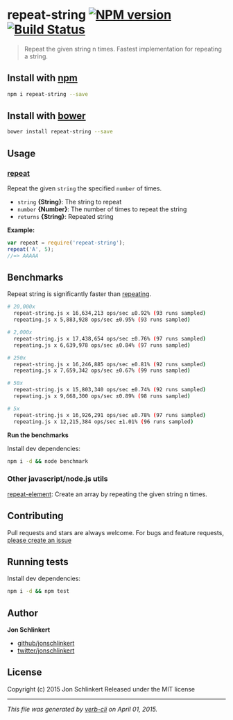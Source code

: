 # repeat-string [![NPM version](https://badge.fury.io/js/repeat-string.svg)](http://badge.fury.io/js/repeat-string)  [![Build Status](https://travis-ci.org/jonschlinkert/repeat-string.svg)](https://travis-ci.org/jonschlinkert/repeat-string)

> Repeat the given string n times. Fastest implementation for repeating a string.

## Install with [npm](npmjs.org)

```bash
npm i repeat-string --save
```
## Install with [bower](https://github.com/bower/bower)

```bash
bower install repeat-string --save
```

## Usage

### [repeat](./index.js#L34)

Repeat the given `string` the specified `number` of times.

* `string` **{String}**: The string to repeat
* `number` **{Number}**: The number of times to repeat the string
* `returns` **{String}**: Repeated string

**Example:**

```js
var repeat = require('repeat-string');
repeat('A', 5);
//=> AAAAA
```

## Benchmarks

Repeat string is significantly faster than [repeating](https://github.com/sindresorhus/repeating).

```bash
# 20,000x
  repeat-string.js x 16,634,213 ops/sec ±0.92% (93 runs sampled)
  repeating.js x 5,883,928 ops/sec ±0.95% (93 runs sampled)

# 2,000x
  repeat-string.js x 17,438,654 ops/sec ±0.76% (97 runs sampled)
  repeating.js x 6,639,978 ops/sec ±0.84% (97 runs sampled)

# 250x
  repeat-string.js x 16,246,885 ops/sec ±0.81% (92 runs sampled)
  repeating.js x 7,659,342 ops/sec ±0.67% (99 runs sampled)

# 50x
  repeat-string.js x 15,803,340 ops/sec ±0.74% (92 runs sampled)
  repeating.js x 9,668,300 ops/sec ±0.89% (98 runs sampled)

# 5x
  repeat-string.js x 16,926,291 ops/sec ±0.78% (97 runs sampled)
  repeating.js x 12,215,384 ops/sec ±1.01% (96 runs sampled)
```

**Run the benchmarks**

Install dev dependencies:

```bash
npm i -d && node benchmark
```

### Other javascript/node.js utils
[repeat-element](https://github.com/jonschlinkert/repeat-element): Create an array by repeating the given string n times.

## Contributing
Pull requests and stars are always welcome. For bugs and feature requests, [please create an issue](https://github.com/jonschlinkert/repeat-string/issues)

## Running tests
Install dev dependencies:

```bash
npm i -d && npm test
```

## Author

**Jon Schlinkert**

+ [github/jonschlinkert](https://github.com/jonschlinkert)
+ [twitter/jonschlinkert](http://twitter.com/jonschlinkert)

## License
Copyright (c) 2015 Jon Schlinkert
Released under the MIT license

***

_This file was generated by [verb-cli](https://github.com/assemble/verb-cli) on April 01, 2015._
